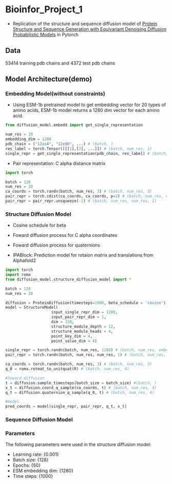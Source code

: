 # Bioinfor_Project_1
- Replication of the structure and sequence diffusion model of [Protein Structure and Sequence Generation with Equivariant Denoising Diffusion Probabilistic Models](https://arxiv.org/abs/2205.15019) in Pytorch

## Data
53414 training pdb chains and 4372 test pdb chains

## Model Architecture(demo)
### Embedding Model(without constraints)
- Using ESM-1b pretrained model to get embedding vector for 20 types of amino acids, ESM-1b model returns a 1280 dim vector for each amino acid.
```python
from diffusion_model.embedd import get_single_representation

num_res = 20
embedding_dim = 1280
pdb_chain = ("12asA", "12e8H", ...) # (batch, )
res_label = torch.Tensor([[[1],[2], ...]]) # (batch, num_res, 1)
single_repr = get_single_representation(pdb_chain, res_label) # (batch, num_res, embedding_dim)
```

- Pair representation: C alpha distance matrix

```python
import torch

batch = 128
num_res = 20
ca_coords = torch.randn(batch, num_res, 3) # (batch, num_res, 3)
pair_repr = torch.cdist(ca_coords, ca_coords, p=2) # (batch, num_res, num_res)
pair_repr = pair_repr.unsqueeze(-1) # (batch, num_res, num_res, 1)
```
### Structure Diffusion Model
- Cosine schedule for beta

- Foward diffusion process for C alpha coordinates

- Foward diffusion process for quaternions

- IPABlock: Prediction model for rotaion matrix and translations from Alphafold2

```python
import torch
import roma
from diffusion_model.structure_diffusion_model import *

batch = 128
num_res = 20

diffusion = ProteinDiffusion(timesteps=1000, beta_schedule = 'cosine')
model = StructureModel(
                    input_single_repr_dim = 1280, 
                    input_pair_repr_dim = 1, 
                    dim = 128, 
                    structure_module_depth = 12, 
                    structure_module_heads = 4, 
                    point_key_dim = 4, 
                    point_value_dim = 4)

single_repr = torch.randn(batch, num_res, 1280) # (batch, num_res, embedding_dim)
pair_repr = torch.randn(batch, num_res, num_res, 1) # (batch, num_res, num_res, 1)

ca_coords = torch.randn(batch, num_res, 3) # (batch, num_res, 3)
q_0 = roma.rotmat_to_unitquat(R) # (batch, num_res, 4)

#foward diffusion
t = diffusion.sample_timesteps(batch_size = batch_size) #(batch, )
x_t = diffusion.coord_q_sample(ca_coords, t) # (batch, num_res, 3)
q_t = diffusion.quaternion_q_sample(q_0, t) # (batch, num_res, 4)

#model
pred_coords = model(single_repr, pair_repr, q_t, x_t)
```
### Sequence Diffusion Model



### Parameters
The following parameters were used in the structure diffusion model:
- Learning rate: {0.001}
- Batch size: {128}
- Epochs: {50}
- ESM embedding dim: {1280}
- Time steps: {1000}
